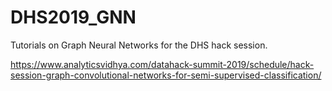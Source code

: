 # DHS2019_GNN

Tutorials on Graph Neural Networks for the DHS hack session.

https://www.analyticsvidhya.com/datahack-summit-2019/schedule/hack-session-graph-convolutional-networks-for-semi-supervised-classification/
